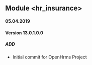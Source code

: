 ## Module <hr_insurance>

#### 05.04.2019
#### Version 13.0.1.0.0
##### ADD
- Initial commit for OpenHrms Project
